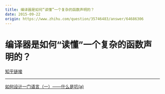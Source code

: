 ```yaml
---
title: 编译器是如何“读懂”一个复杂的函数声明的？
date: 2015-09-22
origin: https://www.zhihu.com/question/35746483/answer/64686306
---
```

# 编译器是如何“读懂”一个复杂的函数声明的？

[知乎链接](https://www.zhihu.com/question/35746483/answer/64686306)

---------

<span class="RichText ztext CopyrightRichText-richText" itemprop="text"><a href="https://link.zhihu.com/?target=http%3A//www.cppblog.com/vczh/archive/2013/04/27/199765.html" class=" wrap external" target="_blank" rel="nofollow noreferrer" data-za-detail-view-id="1043">如何设计一门语言（一）——什么是坑(a)</a></span>